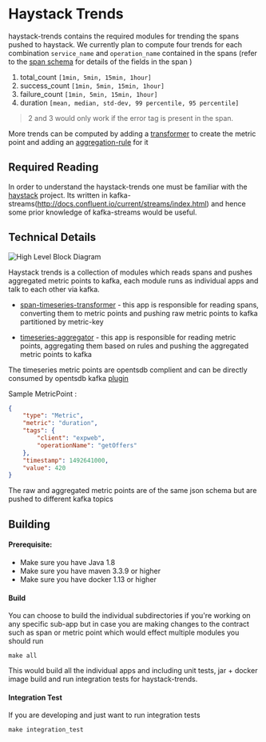# Haystack Trends

haystack-trends contains the required modules for trending the spans pushed to haystack. We currently plan to compute four trends for each
combination `service_name` and `operation_name` contained in the spans (refer to the [span schema](https://github.com/ExpediaDotCom/haystack-idl/blob/master/proto/span.proto) for details of the fields in the span  )

1. total_count `[1min, 5min, 15min, 1hour]`
2. success_count `[1min, 5min, 15min, 1hour]`
3. failure_count `[1min, 5min, 15min, 1hour]`
4. duration `[mean, median, std-dev, 99 percentile, 95 percentile]`

> 2 and 3 would only work if the error tag is present in the span.

More trends can be computed by adding a [transformer](https://github.com/ExpediaDotCom/haystack-trends/tree/master/span-timeseries-transformer/src/main/scala/com/expedia/www/haystack/metricpoints/transformer)
to create the metric point and adding an [aggregation-rule](https://github.com/ExpediaDotCom/haystack-trends/tree/master/timeseries-aggregator/src/main/scala/com/expedia/www/haystack/metricpoints/aggregation/rules) for it

## Required Reading

In order to understand the haystack-trends one must be familiar with the [haystack](https://github.com/ExpediaDotCom/haystack) project. Its written in kafka-streams(http://docs.confluent.io/current/streams/index.html)
and hence some prior knowledge of kafka-streams would be useful.

## Technical Details
![High Level Block Diagram](documents/diagrams/haystack_trends.png)


Haystack trends is a collection of modules which reads spans and pushes aggregated metric points to kafka, each module runs as individual apps and talk to each other via kafka.

* [span-timeseries-transformer](https://github.com/ExpediaDotCom/haystack-trends/tree/master/span-timeseries-transformer) - this app is responsible
for reading spans, converting them to metric points and pushing raw metric points to kafka partitioned by metric-key

* [timeseries-aggregator](https://github.com/ExpediaDotCom/haystack-trends/tree/master/timeseries-aggregator) - this app is responsible
for reading metric points, aggregating them based on rules and pushing the aggregated metric points to kafka

The timeseries metric points are opentsdb complient and can be directly consumed by opentsdb kafka [plugin](https://github.com/OpenTSDB/opentsdb-rpc-kafka)

Sample MetricPoint :
```json
{
	"type": "Metric",
	"metric": "duration",
	"tags": {
		"client": "expweb",
		"operationName": "getOffers"
	},
	"timestamp": 1492641000,
	"value": 420
}
```

The raw and aggregated metric points are of the same json schema but are pushed to different kafka topics

## Building

#### Prerequisite:

* Make sure you have Java 1.8
* Make sure you have maven 3.3.9 or higher
* Make sure you have docker 1.13 or higher

#### Build

You can choose to build the individual subdirectories if you're working on any specific sub-app but in case you are making changes to the contract
such as span or metric point which would effect multiple modules you should run

```
make all
```
This would build all the individual apps and including unit tests, jar + docker image build and run integration tests for haystack-trends.


#### Integration Test

If you are developing and just want to run integration tests
```
make integration_test

```
